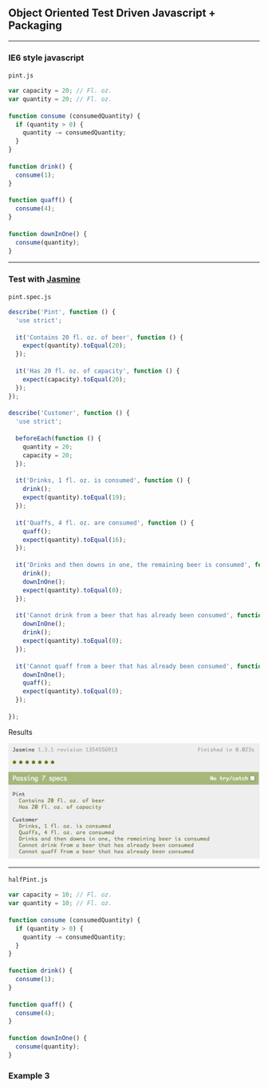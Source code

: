 ## Object Oriented Test Driven Javascript + Packaging

- - -

### IE6 style javascript

`pint.js`
```js
var capacity = 20; // Fl. oz.
var quantity = 20; // Fl. oz.

function consume (consumedQuantity) {
  if (quantity > 0) {
    quantity -= consumedQuantity;
  }
}

function drink() {
  consume(1);
}

function quaff() {
  consume(4);
}

function downInOne() {
  consume(quantity);
}
```

- - -

### Test with [Jasmine](http://pivotal.github.io/jasmine/)

`pint.spec.js`
```js
describe('Pint', function () {
  'use strict';

  it('Contains 20 fl. oz. of beer', function () {
    expect(quantity).toEqual(20);
  });

  it('Has 20 fl. oz. of capacity', function () {
    expect(capacity).toEqual(20);
  });
});

describe('Customer', function () {
  'use strict';

  beforeEach(function () {
    quantity = 20;
    capacity = 20;
  });

  it('Drinks, 1 fl. oz. is consumed', function () {
    drink();
    expect(quantity).toEqual(19);
  });

  it('Quaffs, 4 fl. oz. are consumed', function () {
    quaff();
    expect(quantity).toEqual(16);
  });

  it('Drinks and then downs in one, the remaining beer is consumed', function () {
    drink();
    downInOne();
    expect(quantity).toEqual(0);
  });

  it('Cannot drink from a beer that has already been consumed', function () {
    downInOne();
    drink();
    expect(quantity).toEqual(0);
  });

  it('Cannot quaff from a beer that has already been consumed', function () {
    downInOne();
    quaff();
    expect(quantity).toEqual(0);
  });

});
```


Results

![jasmine ok](/screenshots/jasmine-ok.png)

- - -

`halfPint.js`
```js
var capacity = 10; // Fl. oz.
var quantity = 10; // Fl. oz.

function consume (consumedQuantity) {
  if (quantity > 0) {
    quantity -= consumedQuantity;
  }
}

function drink() {
  consume(1);
}

function quaff() {
  consume(4);
}

function downInOne() {
  consume(quantity);
}
```

### Example 3